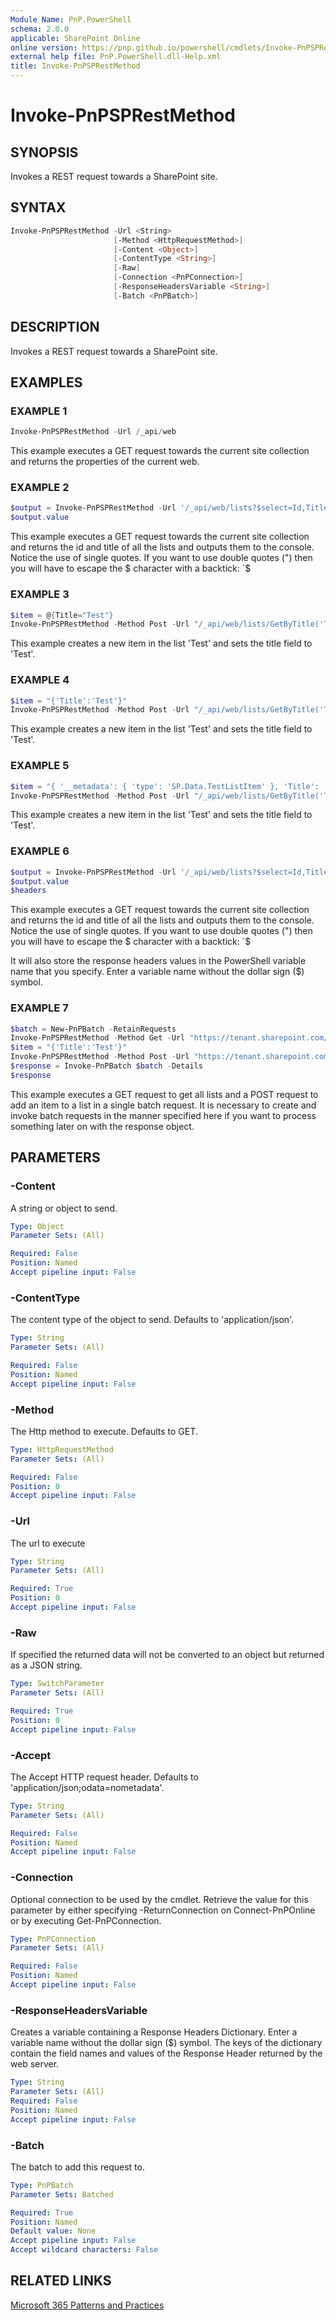 ```yaml
---
Module Name: PnP.PowerShell
schema: 2.0.0
applicable: SharePoint Online
online version: https://pnp.github.io/powershell/cmdlets/Invoke-PnPSPRestMethod.html
external help file: PnP.PowerShell.dll-Help.xml
title: Invoke-PnPSPRestMethod
---
```

 
# Invoke-PnPSPRestMethod

## SYNOPSIS
Invokes a REST request towards a SharePoint site.

## SYNTAX 

```powershell
Invoke-PnPSPRestMethod -Url <String>
                       [-Method <HttpRequestMethod>]
                       [-Content <Object>]
                       [-ContentType <String>]
                       [-Raw]
                       [-Connection <PnPConnection>]
                       [-ResponseHeadersVariable <String>]
                       [-Batch <PnPBatch>]
```

## DESCRIPTION
Invokes a REST request towards a SharePoint site.

## EXAMPLES

### EXAMPLE 1
```powershell
Invoke-PnPSPRestMethod -Url /_api/web
```

This example executes a GET request towards the current site collection and returns the properties of the current web.

### EXAMPLE 2
```powershell
$output = Invoke-PnPSPRestMethod -Url '/_api/web/lists?$select=Id,Title'
$output.value
```

This example executes a GET request towards the current site collection and returns the id and title of all the lists and outputs them to the console. Notice the use of single quotes. If you want to use double quotes (") then you will have to escape the $ character with a backtick: `$

### EXAMPLE 3
```powershell
$item = @{Title="Test"}
Invoke-PnPSPRestMethod -Method Post -Url "/_api/web/lists/GetByTitle('Test')/items" -Content $item
```

This example creates a new item in the list 'Test' and sets the title field to 'Test'.

### EXAMPLE 4
```powershell
$item = "{'Title':'Test'}"
Invoke-PnPSPRestMethod -Method Post -Url "/_api/web/lists/GetByTitle('Test')/items" -Content $item
```

This example creates a new item in the list 'Test' and sets the title field to 'Test'.

### EXAMPLE 5
```powershell
$item = "{ '__metadata': { 'type': 'SP.Data.TestListItem' }, 'Title': 'Test'}"
Invoke-PnPSPRestMethod -Method Post -Url "/_api/web/lists/GetByTitle('Test')/items" -Content $item -ContentType "application/json;odata=verbose"
```

This example creates a new item in the list 'Test' and sets the title field to 'Test'.

### EXAMPLE 6
```powershell
$output = Invoke-PnPSPRestMethod -Url '/_api/web/lists?$select=Id,Title' -ResponseHeadersVariable headers
$output.value
$headers
```

This example executes a GET request towards the current site collection and returns the id and title of all the lists and outputs them to the console. Notice the use of single quotes. If you want to use double quotes (") then you will have to escape the $ character with a backtick: `$

It will also store the response headers values in the PowerShell variable name that you specify. Enter a variable name without the dollar sign ($) symbol.

### EXAMPLE 7
```powershell
$batch = New-PnPBatch -RetainRequests
Invoke-PnPSPRestMethod -Method Get -Url "https://tenant.sharepoint.com/sites/mysite/_api/web/lists" -Batch $batch
$item = "{'Title':'Test'}"
Invoke-PnPSPRestMethod -Method Post -Url "https://tenant.sharepoint.com/sites/mysite/_api/web/lists/GetByTitle('Test')/items" -Content $item -Batch $batch
$response = Invoke-PnPBatch $batch -Details
$response
```

This example executes a GET request to get all lists and a POST request to add an item to a list in a single batch request.
It is necessary to create and invoke batch requests in the manner specified here if you want to process something later on with the response object.

## PARAMETERS

### -Content
A string or object to send.

```yaml
Type: Object
Parameter Sets: (All)

Required: False
Position: Named
Accept pipeline input: False
```

### -ContentType
The content type of the object to send. Defaults to 'application/json'.

```yaml
Type: String
Parameter Sets: (All)

Required: False
Position: Named
Accept pipeline input: False
```

### -Method
The Http method to execute. Defaults to GET.

```yaml
Type: HttpRequestMethod
Parameter Sets: (All)

Required: False
Position: 0
Accept pipeline input: False
```

### -Url
The url to execute

```yaml
Type: String
Parameter Sets: (All)

Required: True
Position: 0
Accept pipeline input: False
```

### -Raw
If specified the returned data will not be converted to an object but returned as a JSON string.

```yaml
Type: SwitchParameter
Parameter Sets: (All)

Required: True
Position: 0
Accept pipeline input: False
```

### -Accept
The Accept HTTP request header. Defaults to 'application/json;odata=nometadata'.

```yaml
Type: String
Parameter Sets: (All)

Required: False
Position: Named
Accept pipeline input: False
```

### -Connection
Optional connection to be used by the cmdlet. Retrieve the value for this parameter by either specifying -ReturnConnection on Connect-PnPOnline or by executing Get-PnPConnection.

```yaml
Type: PnPConnection
Parameter Sets: (All)

Required: False
Position: Named
Accept pipeline input: False
```

### -ResponseHeadersVariable
Creates a variable containing a Response Headers Dictionary. Enter a variable name without the dollar sign ($) symbol. The keys of the dictionary contain the field names and values of the Response Header returned by the web server.

```yaml
Type: String
Parameter Sets: (All)
Required: False
Position: Named
Accept pipeline input: False
```

### -Batch

The batch to add this request to.

```yaml
Type: PnPBatch
Parameter Sets: Batched

Required: True
Position: Named
Default value: None
Accept pipeline input: False
Accept wildcard characters: False
```

## RELATED LINKS

[Microsoft 365 Patterns and Practices](https://aka.ms/m365pnp)


